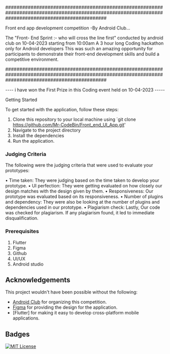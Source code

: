 ####################################################################################################################################################

Front end app development competition 
-By Android Club...

The "Front- End Sprint :- who will cross the line first" conducted by android club on 10-04-2023 starting from 10:00am 
A 3 hour long Coding hackathon only for Android developers
This was such an amazing opportunity for participants to demonstrate their front-end development skills and build a competitive environment.

####################################################################################################################################################

---- i have won the First Prize in this Coding event held on 10-04-2023 -----


Getting Started

To get started with the application, follow these steps:

1. Clone this repository to your local machine using `git clone https://github.com/Mr-CodeBin/Front_end_UI_App.git'
2. Navigate to the project directory
3. Install the dependencies 
4. Run the application.

### Judging Criteria

The following were the judging criteria that were used to evaluate your prototypes:

• Time taken: They were judging based on the time taken to develop your prototype.
• UI perfection: They were getting evaluated on how closely our design matches with the design given by them.
• Responsiveness: Our prototype was evaluated based on its responsiveness.
• Number of plugins and dependency: They were also be looking at the number of plugins and dependencies used in our prototype.
• Plagiarism check: Lastly, Our code was checked for plagiarism. If any plagiarism found, it led to immediate disqualification.

### Prerequisites

1. Flutter
2. Figma
3. Github
4. UI/UX
5. Android studio


## Acknowledgements

This project wouldn't have been possible without the following:

- [Android Club](https://github.com/androidclubvitbhopal) for organizing this competition.
- [Figma](https://www.figma.com/file/SjZqsgpMBlYxtHpOJKh5Ij/FrontEndSprint?node-id=3%3A55&t=Anas0jLYeDYOxezi-1) for providing the design for the application.
- [Flutter] for making it easy to develop cross-platform mobile applications.

## Badges

[![MIT License](https://img.shields.io/badge/License-MIT-green.svg)](https://choosealicense.com/licenses/mit/)
